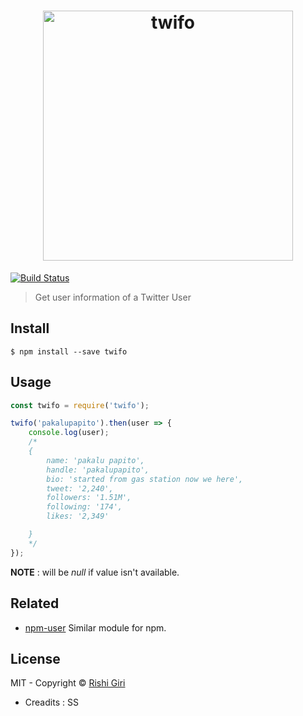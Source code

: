<h1 align="center">
  <a href="https://www.npmjs.com/package/twifo"><img src="http://rishigiri.com/github/twifo.png" alt="twifo" width="400"></a>
  <br>
</h1>

[![Build Status](https://travis-ci.org/CodeDotJS/twifo.svg?branch=master)](https://travis-ci.org/CodeDotJS/twifo)

> Get user information of a Twitter User


## Install

```
$ npm install --save twifo
```

## Usage

```js
const twifo = require('twifo');

twifo('pakalupapito').then(user => {
	console.log(user);
	/*
	{
		name: 'pakalu papito',
		handle: 'pakalupapito',
		bio: 'started from gas station now we here',
		tweet: '2,240',
		followers: '1.51M',
		following: '174',
		likes: '2,349'

	}
	*/
});
```

__NOTE__ : will be *null* if value isn't available.

## Related

- [npm-user](https://github.com/sindresorhus/npm-user) Similar module for npm.

## License

MIT - Copyright &copy; [Rishi Giri](http://rishigiri.com)

- Creadits : SS